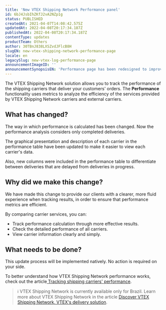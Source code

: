 ```yaml
---
title: 'New VTEX Shipping Network Performance panel'
id: 6bJ4JsbIhZKfJ2vA2NZp1g
status: PUBLISHED
createdAt: 2021-04-07T14:08:42.575Z
updatedAt: 2022-04-08T20:17:34.187Z
publishedAt: 2022-04-08T20:17:34.187Z
contentType: updates
productTeam: Others
author: 30TBnJ838LXSZvdJFlcB8H
slugEN: new-vtex-shipping-network-performance-page
locale: en
legacySlug: new-vtex-log-performance-page
announcementImageID: ''
announcementSynopsisEN: 'Performance page has been redesigned to improve the user experience when tracking the performance of shipping carriers.'
---
```


The VTEX Shipping Network solution allows you to track the performance of the shipping carriers that deliver your customers' orders. The **Performance** functionality uses metrics to analyze the efficiency of the services provided by VTEX Shipping Network carriers and external carriers.

## What has changed?

The way in which performance is calculated has been changed. Now the performance analysis considers only completed deliveries. 

The graphical presentation and description of each carrier in the performance table have been updated to make it easier to view each carrier's data.

Also, new columns were included in the performance table to differentiate between deliveries that are delayed from deliveries in progress.

## Why did we make this change?

We have made this change to provide our clients with a clearer, more fluid experience when tracking results, in order to ensure that performance metrics are efficient. 

By comparing carrier services, you can:

*   Track performance calculation through more effective results.
*   Check the detailed performance of all carriers.
*   View carrier information clearly and simply.

## What needs to be done?

This update process will be implemented natively. No action is required on your side.

To better understand how VTEX Shipping Network performance works, check out the article[ Tracking shipping carriers' performance](https://help.vtex.com/en/tutorial/painel-vtex-log--51e8tx1IehiN4ZtURRWU92?&utm_source=autocomplete).

>ℹ️ VTEX Shipping Network is currently available only for Brazil. Learn more about VTEX Shipping Network in the article  [Discover VTEX Shipping Network, VTEX's delivery solution](https://vtex.com/br-pt/log/).
